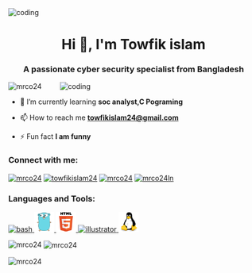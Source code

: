 <img aling="enter" alt="coding" width="800" src="https://github.com/mrco24/mrco24/blob/main/NIROB%20VI-2.jpg">
<h1 align="center">Hi 👋, I'm Towfik islam</h1>
<h3 align="center">A passionate cyber security specialist from Bangladesh</h3>

<img align="right" alt="coding" width="400" src="https://user-images.githubusercontent.com/55389276/140866485-8fb1c876-9a8f-4d6a-98dc-08c4981eaf70.gif">

<p align="left"> <img src="https://komarev.com/ghpvc/?username=mrco24&label=Profile%20views&color=0e75b6&style=flat" alt="mrco24" /> </p>

- 🌱 I’m currently learning **soc analyst,C Pograming**

- 📫 How to reach me **towfikislam24@gmail.com**

- ⚡ Fun fact **I am funny**

<h3 align="left">Connect with me:</h3>
<p align="left">
<a href="https://twitter.com/mrco24" target="blank"><img align="center" src="https://raw.githubusercontent.com/rahuldkjain/github-profile-readme-generator/master/src/images/icons/Social/twitter.svg" alt="mrco24" height="30" width="40" /></a>
<a href="https://linkedin.com/in/towfikislam24" target="blank"><img align="center" src="https://raw.githubusercontent.com/rahuldkjain/github-profile-readme-generator/master/src/images/icons/Social/linked-in-alt.svg" alt="towfikislam24" height="30" width="40" /></a>
<a href="https://fb.com/mrco24" target="blank"><img align="center" src="https://raw.githubusercontent.com/rahuldkjain/github-profile-readme-generator/master/src/images/icons/Social/facebook.svg" alt="mrco24" height="30" width="40" /></a>
<a href="https://www.youtube.com/c/mrco24ln" target="blank"><img align="center" src="https://raw.githubusercontent.com/rahuldkjain/github-profile-readme-generator/master/src/images/icons/Social/youtube.svg" alt="mrco24ln" height="30" width="40" /></a>
</p>

<h3 align="left">Languages and Tools:</h3>
<p align="left"> <a href="https://www.gnu.org/software/bash/" target="_blank" rel="noreferrer"> <img src="https://www.vectorlogo.zone/logos/gnu_bash/gnu_bash-icon.svg" alt="bash" width="40" height="40"/> </a> <a href="https://golang.org" target="_blank" rel="noreferrer"> <img src="https://raw.githubusercontent.com/devicons/devicon/master/icons/go/go-original.svg" alt="go" width="40" height="40"/> </a> <a href="https://www.w3.org/html/" target="_blank" rel="noreferrer"> <img src="https://raw.githubusercontent.com/devicons/devicon/master/icons/html5/html5-original-wordmark.svg" alt="html5" width="40" height="40"/> </a> <a href="https://www.adobe.com/in/products/illustrator.html" target="_blank" rel="noreferrer"> <img src="https://www.vectorlogo.zone/logos/adobe_illustrator/adobe_illustrator-icon.svg" alt="illustrator" width="40" height="40"/> </a> <a href="https://www.linux.org/" target="_blank" rel="noreferrer"> <img src="https://raw.githubusercontent.com/devicons/devicon/master/icons/linux/linux-original.svg" alt="linux" width="40" height="40"/> </a> </p>

<p><img align="left" src="https://github-readme-stats.vercel.app/api/top-langs?username=mrco24&show_icons=true&locale=en&layout=compact" alt="mrco24" /></p>

<p>&nbsp;<img align="center" src="https://github-readme-stats.vercel.app/api?username=mrco24&show_icons=true&locale=en" alt="mrco24" /></p>

<p><img align="center" src="https://github-readme-streak-stats.herokuapp.com/?user=mrco24&" alt="mrco24" /></p>
